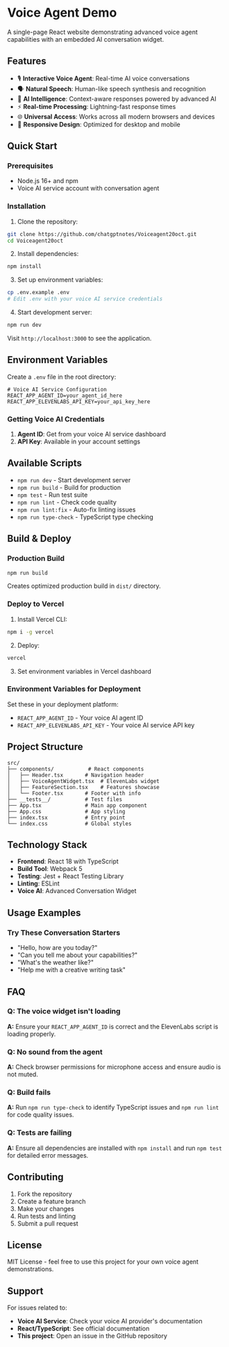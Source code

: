 # Voice Agent Demo

A single-page React website demonstrating advanced voice agent capabilities with an embedded AI conversation widget.

## Features

- 🎙️ **Interactive Voice Agent**: Real-time AI voice conversations
- 🗣️ **Natural Speech**: Human-like speech synthesis and recognition
- 🧠 **AI Intelligence**: Context-aware responses powered by advanced AI
- ⚡ **Real-time Processing**: Lightning-fast response times
- 🌐 **Universal Access**: Works across all modern browsers and devices
- 📱 **Responsive Design**: Optimized for desktop and mobile

## Quick Start

### Prerequisites

- Node.js 16+ and npm
- Voice AI service account with conversation agent

### Installation

1. Clone the repository:
```bash
git clone https://github.com/chatgptnotes/Voiceagent20oct.git
cd Voiceagent20oct
```

2. Install dependencies:
```bash
npm install
```

3. Set up environment variables:
```bash
cp .env.example .env
# Edit .env with your voice AI service credentials
```

4. Start development server:
```bash
npm run dev
```

Visit `http://localhost:3000` to see the application.

## Environment Variables

Create a `.env` file in the root directory:

```env
# Voice AI Service Configuration
REACT_APP_AGENT_ID=your_agent_id_here
REACT_APP_ELEVENLABS_API_KEY=your_api_key_here
```

### Getting Voice AI Credentials

1. **Agent ID**: Get from your voice AI service dashboard
2. **API Key**: Available in your account settings

## Available Scripts

- `npm run dev` - Start development server
- `npm run build` - Build for production
- `npm test` - Run test suite
- `npm run lint` - Check code quality
- `npm run lint:fix` - Auto-fix linting issues
- `npm run type-check` - TypeScript type checking

## Build & Deploy

### Production Build

```bash
npm run build
```

Creates optimized production build in `dist/` directory.

### Deploy to Vercel

1. Install Vercel CLI:
```bash
npm i -g vercel
```

2. Deploy:
```bash
vercel
```

3. Set environment variables in Vercel dashboard

### Environment Variables for Deployment

Set these in your deployment platform:

- `REACT_APP_AGENT_ID` - Your voice AI agent ID
- `REACT_APP_ELEVENLABS_API_KEY` - Your voice AI service API key

## Project Structure

```
src/
├── components/           # React components
│   ├── Header.tsx       # Navigation header
│   ├── VoiceAgentWidget.tsx  # ElevenLabs widget
│   ├── FeatureSection.tsx    # Features showcase
│   └── Footer.tsx       # Footer with info
├── __tests__/           # Test files
├── App.tsx              # Main app component
├── App.css              # App styling
├── index.tsx            # Entry point
└── index.css            # Global styles
```

## Technology Stack

- **Frontend**: React 18 with TypeScript
- **Build Tool**: Webpack 5
- **Testing**: Jest + React Testing Library
- **Linting**: ESLint
- **Voice AI**: Advanced Conversation Widget

## Usage Examples

### Try These Conversation Starters

- "Hello, how are you today?"
- "Can you tell me about your capabilities?"
- "What's the weather like?"
- "Help me with a creative writing task"

## FAQ

### Q: The voice widget isn't loading
**A:** Ensure your `REACT_APP_AGENT_ID` is correct and the ElevenLabs script is loading properly.

### Q: No sound from the agent
**A:** Check browser permissions for microphone access and ensure audio is not muted.

### Q: Build fails
**A:** Run `npm run type-check` to identify TypeScript issues and `npm run lint` for code quality issues.

### Q: Tests are failing
**A:** Ensure all dependencies are installed with `npm install` and run `npm test` for detailed error messages.

## Contributing

1. Fork the repository
2. Create a feature branch
3. Make your changes
4. Run tests and linting
5. Submit a pull request

## License

MIT License - feel free to use this project for your own voice agent demonstrations.

## Support

For issues related to:
- **Voice AI Service**: Check your voice AI provider's documentation
- **React/TypeScript**: See official documentation
- **This project**: Open an issue in the GitHub repository